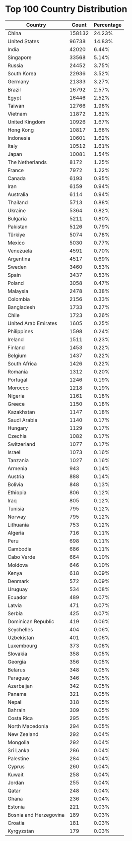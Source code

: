# Top 100 Country Distribution
| Country | Count | Percentage |
|----|----|----|
| China | 158132 | 24.23% |
| United States | 96738 | 14.83% |
| India | 42020 | 6.44% |
| Singapore | 33568 | 5.14% |
| Russia | 24452 | 3.75% |
| South Korea | 22936 | 3.52% |
| Germany | 21333 | 3.27% |
| Brazil | 16792 | 2.57% |
| Egypt | 16446 | 2.52% |
| Taiwan | 12766 | 1.96% |
| Vietnam | 11872 | 1.82% |
| United Kingdom | 10926 | 1.67% |
| Hong Kong | 10817 | 1.66% |
| Indonesia | 10601 | 1.62% |
| Italy | 10512 | 1.61% |
| Japan | 10081 | 1.54% |
| The Netherlands | 8172 | 1.25% |
| France | 7972 | 1.22% |
| Canada | 6193 | 0.95% |
| Iran | 6159 | 0.94% |
| Australia | 6114 | 0.94% |
| Thailand | 5713 | 0.88% |
| Ukraine | 5364 | 0.82% |
| Bulgaria | 5211 | 0.80% |
| Pakistan | 5126 | 0.79% |
| Türkiye | 5074 | 0.78% |
| Mexico | 5030 | 0.77% |
| Venezuela | 4591 | 0.70% |
| Argentina | 4517 | 0.69% |
| Sweden | 3460 | 0.53% |
| Spain | 3437 | 0.53% |
| Poland | 3058 | 0.47% |
| Malaysia | 2478 | 0.38% |
| Colombia | 2156 | 0.33% |
| Bangladesh | 1733 | 0.27% |
| Chile | 1723 | 0.26% |
| United Arab Emirates | 1605 | 0.25% |
| Philippines | 1598 | 0.24% |
| Ireland | 1511 | 0.23% |
| Finland | 1453 | 0.22% |
| Belgium | 1437 | 0.22% |
| South Africa | 1426 | 0.22% |
| Romania | 1312 | 0.20% |
| Portugal | 1246 | 0.19% |
| Morocco | 1218 | 0.19% |
| Nigeria | 1161 | 0.18% |
| Greece | 1150 | 0.18% |
| Kazakhstan | 1147 | 0.18% |
| Saudi Arabia | 1140 | 0.17% |
| Hungary | 1129 | 0.17% |
| Czechia | 1082 | 0.17% |
| Switzerland | 1077 | 0.17% |
| Israel | 1073 | 0.16% |
| Tanzania | 1027 | 0.16% |
| Armenia | 943 | 0.14% |
| Austria | 888 | 0.14% |
| Bolivia | 848 | 0.13% |
| Ethiopia | 806 | 0.12% |
| Iraq | 805 | 0.12% |
| Tunisia | 795 | 0.12% |
| Norway | 795 | 0.12% |
| Lithuania | 753 | 0.12% |
| Algeria | 716 | 0.11% |
| Peru | 698 | 0.11% |
| Cambodia | 686 | 0.11% |
| Cabo Verde | 664 | 0.10% |
| Moldova | 646 | 0.10% |
| Kenya | 618 | 0.09% |
| Denmark | 572 | 0.09% |
| Uruguay | 534 | 0.08% |
| Ecuador | 489 | 0.07% |
| Latvia | 471 | 0.07% |
| Serbia | 425 | 0.07% |
| Dominican Republic | 419 | 0.06% |
| Seychelles | 404 | 0.06% |
| Uzbekistan | 401 | 0.06% |
| Luxembourg | 373 | 0.06% |
| Slovakia | 358 | 0.05% |
| Georgia | 356 | 0.05% |
| Belarus | 348 | 0.05% |
| Paraguay | 346 | 0.05% |
| Azerbaijan | 342 | 0.05% |
| Panama | 321 | 0.05% |
| Nepal | 318 | 0.05% |
| Bahrain | 309 | 0.05% |
| Costa Rica | 295 | 0.05% |
| North Macedonia | 294 | 0.05% |
| New Zealand | 292 | 0.04% |
| Mongolia | 292 | 0.04% |
| Sri Lanka | 286 | 0.04% |
| Palestine | 284 | 0.04% |
| Cyprus | 260 | 0.04% |
| Kuwait | 258 | 0.04% |
| Jordan | 255 | 0.04% |
| Qatar | 248 | 0.04% |
| Ghana | 236 | 0.04% |
| Estonia | 221 | 0.03% |
| Bosnia and Herzegovina | 189 | 0.03% |
| Croatia | 181 | 0.03% |
| Kyrgyzstan | 179 | 0.03% |
